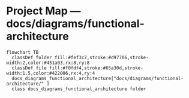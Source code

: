 # Project Map — docs/diagrams/functional-architecture

```mermaid
flowchart TB
  classDef folder fill:#fef3c7,stroke:#d97706,stroke-width:2,color:#451a03,rx:8,ry:8
  classDef file fill:#f0fdf4,stroke:#65a30d,stroke-width:1.5,color:#422006,rx:4,ry:4
  docs_diagrams_functional_architecture["docs/diagrams/functional-architecture/" ]
  class docs_diagrams_functional_architecture folder
```
